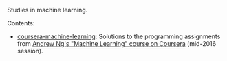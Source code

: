 Studies in machine learning.

Contents:

- [coursera-machine-learning](coursera-machine-learning): Solutions to the programming assignments from [Andrew Ng's "Machine Learning" course on Coursera](https://www.coursera.org/course/ml) (mid-2016 session).